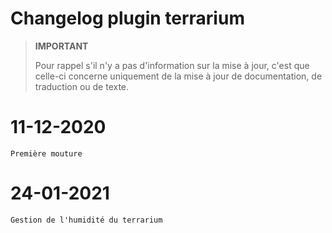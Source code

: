 # Changelog plugin terrarium

>**IMPORTANT**
>
>Pour rappel s'il n'y a pas d'information sur la mise à jour, c'est que celle-ci concerne uniquement de la mise à jour de documentation, de traduction ou de texte.

# 11-12-2020

    Première mouture

# 24-01-2021

    Gestion de l'humidité du terrarium